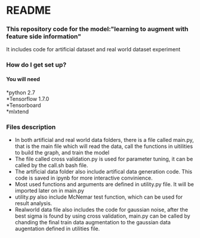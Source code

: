 # README #

### This repository code for the model:"learning to augment with feature side information"
 It includes code for artificial dataset and real world dataset experiment   

### How do I get set up?   

#### You will need 
*python 2.7  
*Tensorflow 1.7.0  
*Tensorboard  
*mlxtend  


### Files description  
* In both artificial and real world data folders, there is a file called main.py, that is the main file which will read the data, call the functions in uitilities to build the graph, and train the model  
* The file called cross validation.py is used for parameter tuning, it can be called by the call.sh bash file.  
* The artificial data folder also include artifical data generation code. This code is saved in ipynb for more interactive convinience.
* Most used functions and arguments are defined in utility.py file. It will be imported later on in main.py
* utility.py also include McNemar test function, which can be used for result analysis.  
* Realworld data file also includes the code for gaussian noise, after the best sigma is found by using cross validation, main.py can be called by chanding the final train data augmentation to the gaussian data augentation defined in utilities file. 
